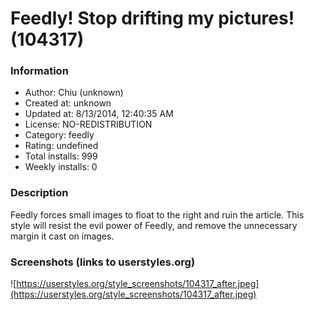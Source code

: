 # Feedly! Stop drifting my pictures! (104317)

### Information
- Author: Chiu (unknown)
- Created at: unknown
- Updated at: 8/13/2014, 12:40:35 AM
- License: NO-REDISTRIBUTION
- Category: feedly
- Rating: undefined
- Total installs: 999
- Weekly installs: 0


### Description
Feedly forces small images to float to the right and ruin the article. This style will resist the evil power of Feedly, and remove the unnecessary margin it cast on images.


### Screenshots (links to userstyles.org)
![https://userstyles.org/style_screenshots/104317_after.jpeg](https://userstyles.org/style_screenshots/104317_after.jpeg)


